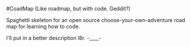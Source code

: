 #CoadMap
(Like roadmap, but with code. Geddit?)

Spaghetti skeleton for an open source choose-your-own-adventure road map for learning how to code.

I'll put in a better description l8r. -____-
